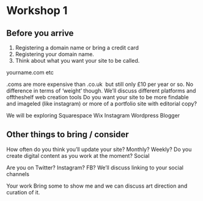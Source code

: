 # Workshop 1 

## Before you arrive 

1. Registering a domain name or bring a credit card2. Registering your domain name.3. Think about what you want your site to be called.
yourname.com etc 
.coms are more expensive than .co.uk ­ but still only £10 per year or so. No difference in terms of ‘weight’ though.We’ll discuss different platforms and off­the­shelf web creation toolsDo you want your site to be more findable and image­led (like instagram) or more of a portfolio site with editorial copy?


We will be exploring Squarespace 
Wix 
Instagram 
Wordpress 
Blogger## Other things to bring / considerHow often do you think you’ll update your site?Monthly? Weekly? Do you create digital content as you work at the moment?Social

Are you on Twitter? Instagram? FB? We’ll discuss linking to your social channels

Your work
Bring some to show me and we can discuss art direction and curation of it.